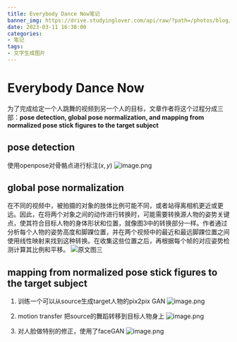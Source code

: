 ```yaml
---
title: Everybody Dance Now笔记
banner_img: https://drive.studyinglover.com/api/raw/?path=/photos/blog/background/1679397019134.png
date: 2023-03-11 16:38:00
categories:
- 笔记
tags:
- 文字生成图片
---
```

# Everybody Dance Now
为了完成给定一个人跳舞的视频到另一个人的目标，文章作者将这个过程分成三部：**pose detection, global pose normalization, and mapping from normalized pose stick figures to the target subject**

## pose detection
使用openpose对骨骼点进行标注$(x,y)$ 
![image.png](https://proxy.thisis.plus/20230311142224.png)

## global pose normalization 
在不同的视频中，被拍摄的对象的肢体比例可能不同，或者站得离相机更近或更远。因此，在将两个对象之间的动作进行转换时，可能需要转换源人物的姿势关键点，使其符合目标人物的身体形状和位置，就像图3中的转换部分一样。作者通过分析每个人物的姿势高度和脚踝位置，并在两个视频中的最近和最远脚踝位置之间使用线性映射来找到这种转换。在收集这些位置之后，再根据每个帧的对应姿势检测计算其比例和平移。
![原文图三](https://proxy.thisis.plus/20230311142651.png)

## mapping from normalized pose stick figures to the target subject 
1. 训练一个可以从source生成target人物的pix2pix GAN
![image.png](https://proxy.thisis.plus/20230311143611.png)

3. motion transfer 把source的舞蹈转移到目标人物身上
![image.png](https://proxy.thisis.plus/20230311143636.png)

4. 对人脸做特别的修正，使用了faceGAN
 ![image.png](https://proxy.thisis.plus/20230311143533.png)
